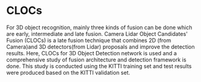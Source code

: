 # CLOCs
For 3D object recognition, mainly three kinds of fusion can be done which are early, intermediate and late fusion.  Camera Lidar Object Candidates' Fusion (CLOCs) is a late fusion technique that combines 2D (from Camera)and 3D detectors(from Lidar) proposals and improve the detection results. 
Here, CLOCs for 3D Object Detection network is used and a comprehensive study of fusion architecture and detection framework is done. This study is conducted using the KITTI training set and test results were produced based on the KITTI validation set.
